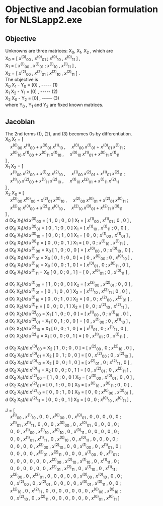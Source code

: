 # Objective and Jacobian formulation for NLSLapp2.exe
## Objective
Unknowns are three matrices: X<sub>0</sub>, X<sub>1</sub>, X<sub>2</sub> , which are  
X<sub>0</sub> = [ _x_<sup>(0)</sup><sub>00</sub> , _x_<sup>(0)</sup><sub>01</sub> ;
_x_<sup>(0)</sup><sub>10</sub> , _x_<sup>(0)</sup><sub>11</sub> ] ,  
X<sub>1</sub> = [ _x_<sup>(1)</sup><sub>00</sub> , _x_<sup>(1)</sup><sub>01</sub> ;
_x_<sup>(1)</sup><sub>10</sub> , _x_<sup>(1)</sup><sub>11</sub> ] ,  
X<sub>2</sub> = [ _x_<sup>(2)</sup><sub>00</sub> , _x_<sup>(2)</sup><sub>01</sub> ;
_x_<sup>(2)</sup><sub>10</sub> , _x_<sup>(2)</sup><sub>11</sub> ] .  
The objective is  
X<sub>0</sub> X<sub>1</sub> - Y<sub>0</sub> = [0] , ----- (1)  
X<sub>1</sub> X<sub>2</sub> - Y<sub>1</sub> = [0] , ----- (2)  
X<sub>2</sub> X<sub>0</sub> - Y<sub>2</sub> = [0] , ----- (3)  
where Y<sub>0</sub> , Y<sub>1</sub> and Y<sub>2</sub> are fixed known matrices.  

## Jacobian
The 2nd terms (1), (2), and (3) becomes 0s by differentiation.  
X<sub>0</sub> X<sub>1</sub> = [  
&nbsp; &nbsp;  _x_<sup>(0)</sup><sub>00</sub>  _x_<sup>(1)</sup><sub>00</sub> +
_x_<sup>(0)</sup><sub>01</sub>  _x_<sup>(1)</sup><sub>10</sub> ,
&nbsp; &nbsp;  _x_<sup>(0)</sup><sub>00</sub>  _x_<sup>(1)</sup><sub>01</sub> +
_x_<sup>(0)</sup><sub>01</sub>  _x_<sup>(1)</sup><sub>11</sub> ;  
&nbsp; &nbsp;  _x_<sup>(0)</sup><sub>10</sub>  _x_<sup>(1)</sup><sub>00</sub> +
_x_<sup>(0)</sup><sub>11</sub>  _x_<sup>(1)</sup><sub>10</sub> ,
&nbsp; &nbsp;  _x_<sup>(0)</sup><sub>10</sub>  _x_<sup>(1)</sup><sub>01</sub> +
_x_<sup>(0)</sup><sub>11</sub>  _x_<sup>(1)</sup><sub>11</sub>  
] ,  
X<sub>1</sub> X<sub>2</sub> = [  
&nbsp; &nbsp;  _x_<sup>(1)</sup><sub>00</sub>  _x_<sup>(2)</sup><sub>00</sub> +
_x_<sup>(1)</sup><sub>01</sub>  _x_<sup>(2)</sup><sub>10</sub> ,
&nbsp; &nbsp;  _x_<sup>(1)</sup><sub>00</sub>  _x_<sup>(2)</sup><sub>01</sub> +
_x_<sup>(1)</sup><sub>01</sub>  _x_<sup>(2)</sup><sub>11</sub> ;  
&nbsp; &nbsp;  _x_<sup>(1)</sup><sub>10</sub>  _x_<sup>(2)</sup><sub>00</sub> +
_x_<sup>(1)</sup><sub>11</sub>  _x_<sup>(2)</sup><sub>10</sub> ,
&nbsp; &nbsp;  _x_<sup>(1)</sup><sub>10</sub>  _x_<sup>(2)</sup><sub>01</sub> +
_x_<sup>(1)</sup><sub>11</sub>  _x_<sup>(2)</sup><sub>11</sub>  
] ,  
X<sub>2</sub> X<sub>0</sub> = [  
&nbsp; &nbsp;  _x_<sup>(2)</sup><sub>00</sub>  _x_<sup>(0)</sup><sub>00</sub> +
_x_<sup>(2)</sup><sub>01</sub>  _x_<sup>(0)</sup><sub>10</sub> ,
&nbsp; &nbsp;  _x_<sup>(2)</sup><sub>00</sub>  _x_<sup>(0)</sup><sub>01</sub> +
_x_<sup>(2)</sup><sub>01</sub>  _x_<sup>(0)</sup><sub>11</sub> ;  
&nbsp; &nbsp;  _x_<sup>(2)</sup><sub>10</sub>  _x_<sup>(0)</sup><sub>00</sub> +
_x_<sup>(2)</sup><sub>11</sub>  _x_<sup>(0)</sup><sub>10</sub> ,
&nbsp; &nbsp;  _x_<sup>(2)</sup><sub>10</sub>  _x_<sup>(0)</sup><sub>01</sub> +
_x_<sup>(2)</sup><sub>11</sub>  _x_<sup>(0)</sup><sub>11</sub>  
] ,  
_d_ (X<sub>0</sub> X<sub>1</sub>)/d _x_<sup>(0)</sup><sub>00</sub> =
[ 1 , 0 ; 0 , 0 ] X<sub>1</sub> = [ _x_<sup>(1)</sup><sub>00</sub> , _x_<sup>(1)</sup><sub>01</sub> ; 0 , 0 ] ,  
_d_ (X<sub>0</sub> X<sub>1</sub>)/d _x_<sup>(0)</sup><sub>01</sub> =
[ 0 , 1 ; 0 , 0 ] X<sub>1</sub> = [ _x_<sup>(1)</sup><sub>10</sub> , _x_<sup>(1)</sup><sub>11</sub> ; 0 , 0 ] ,  
_d_ (X<sub>0</sub> X<sub>1</sub>)/d _x_<sup>(0)</sup><sub>10</sub> =
[ 0 , 0 ; 1 , 0 ] X<sub>1</sub> = [ 0 , 0 ; _x_<sup>(1)</sup><sub>00</sub> , _x_<sup>(1)</sup><sub>01</sub> ] ,  
_d_ (X<sub>0</sub> X<sub>1</sub>)/d _x_<sup>(0)</sup><sub>11</sub> =
[ 0 , 0 ; 0 , 1 ] X<sub>1</sub> = [ 0 , 0 ; _x_<sup>(1)</sup><sub>10</sub> , _x_<sup>(1)</sup><sub>11</sub> ] ,  
_d_ (X<sub>0</sub> X<sub>1</sub>)/d _x_<sup>(1)</sup><sub>00</sub> = X<sub>0</sub> [ 1 , 0 ; 0 , 0 ] =
[ _x_<sup>(0)</sup><sub>00</sub> , 0 ; _x_<sup>(0)</sup><sub>10</sub> , 0 ] ,  
_d_ (X<sub>0</sub> X<sub>1</sub>)/d _x_<sup>(1)</sup><sub>01</sub> = X<sub>0</sub> [ 0 , 1 ; 0 , 0 ] =
[ 0 , _x_<sup>(0)</sup><sub>00</sub> ; 0 , _x_<sup>(0)</sup><sub>10</sub> ] ,  
_d_ (X<sub>0</sub> X<sub>1</sub>)/d _x_<sup>(1)</sup><sub>10</sub> = X<sub>0</sub> [ 0 , 0 ; 1 , 0 ] =
[ _x_<sup>(0)</sup><sub>01</sub> , 0 ; _x_<sup>(0)</sup><sub>11</sub> , 0 ] ,  
_d_ (X<sub>0</sub> X<sub>1</sub>)/d _x_<sup>(1)</sup><sub>11</sub> = X<sub>0</sub> [ 0 , 0 ; 0 , 1 ] =
[ 0 , _x_<sup>(0)</sup><sub>01</sub> ; 0 , _x_<sup>(0)</sup><sub>11</sub> ] ,  

_d_ (X<sub>1</sub> X<sub>2</sub>)/d _x_<sup>(1)</sup><sub>00</sub> =
[ 1 , 0 ; 0 , 0 ] X<sub>2</sub> = [ _x_<sup>(2)</sup><sub>00</sub> , _x_<sup>(2)</sup><sub>01</sub> ; 0 , 0 ] ,  
_d_ (X<sub>1</sub> X<sub>2</sub>)/d _x_<sup>(1)</sup><sub>01</sub> =
[ 0 , 1 ; 0 , 0 ] X<sub>2</sub> = [ _x_<sup>(2)</sup><sub>10</sub> , _x_<sup>(2)</sup><sub>11</sub> ; 0 , 0 ] ,  
_d_ (X<sub>1</sub> X<sub>2</sub>)/d _x_<sup>(1)</sup><sub>10</sub> =
[ 0 , 0 ; 1 , 0 ] X<sub>2</sub> = [ 0 , 0 ; _x_<sup>(2)</sup><sub>00</sub> , _x_<sup>(2)</sup><sub>01</sub> ] ,  
_d_ (X<sub>1</sub> X<sub>2</sub>)/d _x_<sup>(1)</sup><sub>11</sub> =
[ 0 , 0 ; 0 , 1 ] X<sub>2</sub> = [ 0 , 0 ; _x_<sup>(2)</sup><sub>10</sub> , _x_<sup>(2)</sup><sub>11</sub> ] ,  
_d_ (X<sub>1</sub> X<sub>2</sub>)/d _x_<sup>(2)</sup><sub>00</sub> = X<sub>1</sub> [ 1 , 0 ; 0 , 0 ] =
[ _x_<sup>(1)</sup><sub>00</sub> , 0 ; _x_<sup>(1)</sup><sub>10</sub> , 0 ] ,  
_d_ (X<sub>1</sub> X<sub>2</sub>)/d _x_<sup>(2)</sup><sub>01</sub> = X<sub>1</sub> [ 0 , 1 ; 0 , 0 ] =
[ 0 , _x_<sup>(1)</sup><sub>00</sub> ; 0 , _x_<sup>(1)</sup><sub>10</sub> ] ,  
_d_ (X<sub>1</sub> X<sub>2</sub>)/d _x_<sup>(2)</sup><sub>10</sub> = X<sub>1</sub> [ 0 , 0 ; 1 , 0 ] =
[ _x_<sup>(1)</sup><sub>01</sub> , 0 ; _x_<sup>(1)</sup><sub>11</sub> , 0 ] ,  
_d_ (X<sub>1</sub> X<sub>2</sub>)/d _x_<sup>(2)</sup><sub>11</sub> = X<sub>1</sub> [ 0 , 0 ; 0 , 1 ] =
[ 0 , _x_<sup>(1)</sup><sub>01</sub> ; 0 , _x_<sup>(1)</sup><sub>11</sub> ] ,  

_d_ (X<sub>2</sub> X<sub>0</sub>)/d _x_<sup>(0)</sup><sub>00</sub> = X<sub>2</sub> [ 1 , 0 ; 0 , 0 ] =
[ _x_<sup>(2)</sup><sub>00</sub> , 0 ; _x_<sup>(2)</sup><sub>10</sub> , 0 ] ,  
_d_ (X<sub>2</sub> X<sub>0</sub>)/d _x_<sup>(0)</sup><sub>01</sub> = X<sub>2</sub> [ 0 , 1 ; 0 , 0 ] =
[ 0 , _x_<sup>(2)</sup><sub>00</sub> ; 0 , _x_<sup>(2)</sup><sub>10</sub> ] ,  
_d_ (X<sub>2</sub> X<sub>0</sub>)/d _x_<sup>(0)</sup><sub>10</sub> = X<sub>2</sub> [ 0 , 0 ; 1 , 0 ] =
[ _x_<sup>(2)</sup><sub>01</sub> , 0 ; _x_<sup>(2)</sup><sub>11</sub> , 0 ] ,  
_d_ (X<sub>2</sub> X<sub>0</sub>)/d _x_<sup>(0)</sup><sub>11</sub> = X<sub>2</sub> [ 0 , 0 ; 0 , 1 ] =
[ 0 , _x_<sup>(2)</sup><sub>01</sub> ; 0 , _x_<sup>(2)</sup><sub>11</sub> ] ,  
_d_ (X<sub>2</sub> X<sub>0</sub>)/d _x_<sup>(2)</sup><sub>00</sub> =
[ 1 , 0 ; 0 , 0 ] X<sub>0</sub> = [ _x_<sup>(0)</sup><sub>00</sub> , _x_<sup>(0)</sup><sub>01</sub> ; 0 , 0 ] ,  
_d_ (X<sub>2</sub> X<sub>0</sub>)/d _x_<sup>(2)</sup><sub>01</sub> =
[ 0 , 1 ; 0 , 0 ] X<sub>0</sub> = [ _x_<sup>(0)</sup><sub>10</sub> , _x_<sup>(0)</sup><sub>11</sub> ; 0 , 0 ] ,  
_d_ (X<sub>2</sub> X<sub>0</sub>)/d _x_<sup>(2)</sup><sub>10</sub> =
[ 0 , 0 ; 1 , 0 ] X<sub>0</sub> = [ 0 , 0 ; _x_<sup>(0)</sup><sub>00</sub> , _x_<sup>(0)</sup><sub>01</sub> ] ,  
_d_ (X<sub>2</sub> X<sub>0</sub>)/d _x_<sup>(2)</sup><sub>11</sub> =
[ 0 , 0 ; 0 , 1 ] X<sub>0</sub> = [ 0 , 0 ; _x_<sup>(0)</sup><sub>10</sub> , _x_<sup>(0)</sup><sub>11</sub> ] ,  

J = [  
&nbsp; &nbsp; _x_<sup>(1)</sup><sub>00</sub> , _x_<sup>(1)</sup><sub>10</sub> , 0 , 0 , _x_<sup>(0)</sup><sub>00</sub> , 0 , _x_<sup>(0)</sup><sub>01</sub> , 0 , 0 , 0 , 0 , 0 ;  
&nbsp; &nbsp; _x_<sup>(1)</sup><sub>01</sub> , _x_<sup>(1)</sup><sub>11</sub> , 0 , 0 , 0 , _x_<sup>(0)</sup><sub>00</sub> , 0 , _x_<sup>(0)</sup><sub>01</sub> , 0 , 0 , 0 , 0 ;  
&nbsp; &nbsp; 0 , 0 , _x_<sup>(1)</sup><sub>00</sub> , _x_<sup>(1)</sup><sub>10</sub> , _x_<sup>(0)</sup><sub>10</sub> , 0 , _x_<sup>(0)</sup><sub>11</sub> , 0 , 0 , 0 , 0 , 0 ;  
&nbsp; &nbsp; 0 , 0 , _x_<sup>(1)</sup><sub>01</sub> , _x_<sup>(1)</sup><sub>11</sub> , 0 , _x_<sup>(0)</sup><sub>10</sub> , 0 , _x_<sup>(0)</sup><sub>11</sub> , 0 , 0 , 0 , 0 ;  
&nbsp; &nbsp; 0 , 0 , 0 , 0 , _x_<sup>(2)</sup><sub>00</sub> , _x_<sup>(2)</sup><sub>10</sub> , 0 , 0 , _x_<sup>(1)</sup><sub>00</sub> , 0 , _x_<sup>(1)</sup><sub>01</sub> , 0 ;  
&nbsp; &nbsp; 0 , 0 , 0 , 0 , _x_<sup>(2)</sup><sub>01</sub> , _x_<sup>(2)</sup><sub>11</sub> , 0 , 0 , 0 , _x_<sup>(1)</sup><sub>00</sub> , 0 , _x_<sup>(1)</sup><sub>01</sub> ;  
&nbsp; &nbsp; 0 , 0 , 0 , 0 , 0 , 0 , _x_<sup>(2)</sup><sub>00</sub> , _x_<sup>(2)</sup><sub>10</sub> , _x_<sup>(1)</sup><sub>10</sub> , 0 , _x_<sup>(1)</sup><sub>11</sub> , 0 ;  
&nbsp; &nbsp; 0 , 0 , 0 , 0 , 0 , 0 , _x_<sup>(2)</sup><sub>01</sub> , _x_<sup>(2)</sup><sub>11</sub> , 0 , _x_<sup>(1)</sup><sub>10</sub> , 0 , _x_<sup>(1)</sup><sub>11</sub> ;  
&nbsp; &nbsp; _x_<sup>(2)</sup><sub>00</sub> , 0 , _x_<sup>(2)</sup><sub>01</sub> , 0 , 0 , 0 , 0 , 0 , _x_<sup>(0)</sup><sub>00</sub> , _x_<sup>(0)</sup><sub>10</sub> , 0 , 0 ;  
&nbsp; &nbsp; 0 , _x_<sup>(2)</sup><sub>00</sub> , 0 , _x_<sup>(2)</sup><sub>01</sub> , 0 , 0 , 0 , 0 , _x_<sup>(0)</sup><sub>01</sub> , _x_<sup>(0)</sup><sub>11</sub> , 0 , 0 ;  
&nbsp; &nbsp; _x_<sup>(2)</sup><sub>10</sub> , 0 , _x_<sup>(2)</sup><sub>11</sub> , 0 , 0 , 0 , 0 , 0 , 0 , 0 , _x_<sup>(0)</sup><sub>00</sub> , _x_<sup>(0)</sup><sub>10</sub> ;  
&nbsp; &nbsp; 0 , _x_<sup>(2)</sup><sub>10</sub> , 0 , _x_<sup>(2)</sup><sub>11</sub> , 0 , 0 , 0 , 0 , 0 , 0 ,
_x_<sup>(0)</sup><sub>01</sub> , _x_<sup>(0)</sup><sub>11</sub> 
]